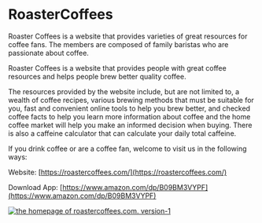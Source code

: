 # RoasterCoffees
Roaster Coffees is a website that provides varieties of great resources for coffee fans. The members are composed of family baristas who are passionate about coffee.

Roaster Coffees is a website that provides people with great coffee resources and helps people brew better quality coffee.

The resources provided by the website include, but are not limited to, a wealth of coffee recipes, various brewing methods that must be suitable for you, fast and convenient online tools to help you brew better, and checked coffee facts to help you learn more information about coffee and the home coffee market will help you make an informed decision when buying. There is also a caffeine calculator that can calculate your daily total caffeine.

If you drink coffee or are a coffee fan, welcome to visit us in the following ways:

Website: [https://roastercoffees.com/](https://roastercoffees.com/)

Download App: [https://www.amazon.com/dp/B09BM3VYPF](https://www.amazon.com/dp/B09BM3VYPF)

[![the homepage of roastercoffees.com. version-1](https://roastercoffees.com/wp-content/uploads/2021/08/roastercoffees.com-homepage-v1.png "roastercoffees.com-homepage-v1")](https://roastercoffees.com)


